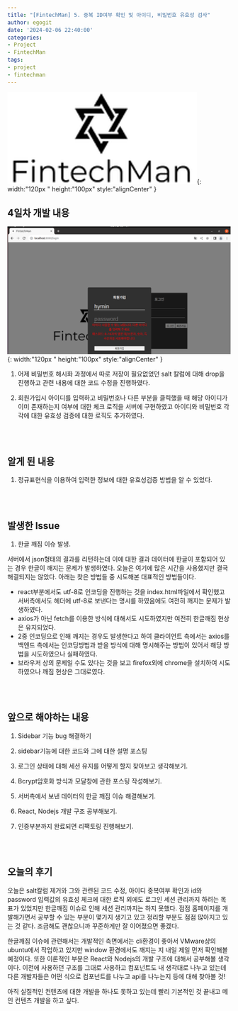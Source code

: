 ```yaml
---
title: "[FintechMan] 5. 중복 ID여부 확인 및 아이디, 비밀번호 유효성 검사"
author: egogit
date: '2024-02-06 22:40:00'
categories:
- Project
- FintechMan
tags:
- project
- fintechman
---
```


![thumbnail](/assets/img/thumbnail/fintechman.png){:  width:"120px " height:"100px" style:"alignCenter" }


## 4일차 개발 내용

![thumbnail](/assets/img/post/fintechman/240206-fintechman-5_1.png){:  width:"120px " height:"100px" style:"alignCenter" }

1. 어제 비밀번호 해시화 과정에서 따로 저장이 필요없었던 salt 칼럼에 대해 drop을 진행하고 관련 내용에 대한 코드 수정을 진행하였다.

2. 회원가입시 아이디를 입력하고 비밀번호나 다른 부분을 클릭했을 때 해당 아이디가 이미 존재하는지 여부에 대한 체크 로직을 서버에 구현하였고 아이디와 비밀번호 각각에 대한 유효성 검증에 대한 로직도 추가하였다.

<br/><br/>
## 알게 된 내용

1. 정규표현식을 이용하여 입력한 정보에 대한 유효성검증 방법을 알 수 있었다.


<br/><br/>
## 발생한 Issue

1. 한글 깨짐 이슈 발생.

서버에서 json형태의 결과를 리턴하는데 이에 대한 결과 데이터에 한글이 포함되어 있는 경우 한글이 깨지는 문제가 발생하였다. 오늘은 여기에 많은 시간을 사용했지만 결국 해결되지는 않았다. 아래는 찾은 방법들 중 시도해본 대표적인 방법들이다.

- react부분에서도 utf-8로 인코딩을 진행하는 것을 index.html파일에서 확인했고 서버측에서도 헤더에 utf-8로 보낸다는 명시를 하였음에도 여전히 깨지는 문제가 발생하였다.
- axios가 아닌 fetch를 이용한 방식에 대해서도 시도하였지만 여전히 한글깨짐 현상은 유지되었다.
- 2중 인코딩으로 인해 깨지는 경우도 발생한다고 하여 클라이언트 측에서는 axios를 백엔드 측에서는 인코딩방법과 받을 방식에 대해 명시해주는 방법이 있어서 해당 방법을 시도하였으나 실패하였다.
- 브라우저 상의 문제일 수도 있다는 것을 보고 firefox외에 chrome을 설치하여 시도하였으나 깨짐 현상은 그대로였다.


<br/><br/>
## 앞으로 해야하는 내용

1. Sidebar 기능 bug 해결하기

2. sidebar기능에 대한 코드와 그에 대한 설명 포스팅

3. 로그인 상태에 대해 세션 유지를 어떻게 할지 찾아보고 생각해보기.

4. Bcrypt암호화 방식과 모달창에 관한 포스팅 작성해보기.

5. 서버측에서 보낸 데이터의 한글 깨짐 이슈 해결해보기.

6. React, Nodejs 개발 구조 공부해보기.

7. 인증부분까지 완료되면 리팩토링 진행해보기.

<br/><br/>
## 오늘의 후기

오늘은 salt칼럼 제거와 그와 관련된 코드 수정, 아이디 중복여부 확인과 id와 password 입력값의 유효성 체크에 대한 로직 외에도 로그인 세션 관리까지 하려는 목표가 있었지만 한글깨짐 이슈로 인해 세션 관리까지는 하지 못했다. 점점 홈페이지를 개발해가면서 공부할 수 있는 부분이 몇가지 생기고 있고 정리할 부분도 점점 많아지고 있는 것 같다. 조금해도 괜찮으니까 꾸준하게만 잘 이어졌으면 좋겠다.

한글깨짐 이슈에 관련해서는 개발적인 측면에서는 cli환경이 좋아서 VMware상의 ubuntu에서 작업하고 있지만 window 환경에서도 깨지는 지 내일 제일 먼저 확인해볼 예정이다. 또한 이론적인 부분은 React와 Nodejs의 개발 구조에 대해서 공부해볼 생각이다. 이전에 사용하던 구조를 그대로 사용하고 컴포넌트도 내 생각대로 나누고 있는데 다른 개발자들은 어떤 식으로 컴포넌트를 나누고 api를 나누는지 등에 대해 찾아볼 것!

아직 실질적인 컨텐츠에 대한 개발을 하나도 못하고 있는데 빨리 기본적인 것 끝내고 메인 컨텐츠 개발을 하고 싶다.
 
